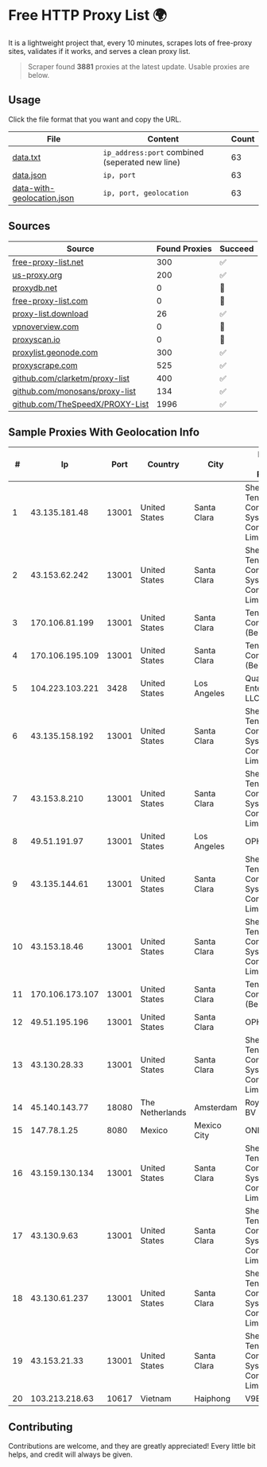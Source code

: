 
# Free HTTP Proxy List 🌍

It is a lightweight project that, every 10 minutes, scrapes lots of free-proxy sites, validates if it works, and serves a clean proxy list.


> Scraper found **3881** proxies at the latest update. Usable proxies are below.

## Usage

Click the file format that you want and copy the URL.


|File|Content|Count|
|----|-------|-----|
|[data.txt](https://raw.githubusercontent.com/themiralay/Proxy-List-World/master/data.txt)|`ip_address:port` combined (seperated new line)|63|
|[data.json](https://raw.githubusercontent.com/themiralay/Proxy-List-World/master/data.json)|`ip, port`|63|
|[data-with-geolocation.json](https://raw.githubusercontent.com/themiralay/Proxy-List-World/master/data-with-geolocation.json)|`ip, port, geolocation`|63|

## Sources

|Source|Found Proxies|Succeed|
|------|-------------|-------|
|[free-proxy-list.net](https://free-proxy-list.net)|300|✅|
|[us-proxy.org](https://www.us-proxy.org)|200|✅|
|[proxydb.net](http://proxydb.net)|0|🚫|
|[free-proxy-list.com](https://free-proxy-list.com/?page=&port=&type%5B%5D=http&type%5B%5D=https&up_time=0&search=Search)|0|🚫|
|[proxy-list.download](https://www.proxy-list.download/HTTP)|26|✅|
|[vpnoverview.com](https://vpnoverview.com/privacy/anonymous-browsing/free-proxy-servers)|0|🚫|
|[proxyscan.io](https://www.proxyscan.io)|0|🚫|
|[proxylist.geonode.com](https://proxylist.geonode.com/api/proxy-list?limit=300&page=1&sort_by=lastChecked&sort_type=desc&protocols=http,https)|300|✅|
|[proxyscrape.com](https://api.proxyscrape.com/v2/?request=displayproxies&protocol=http&timeout=10000&country=all&ssl=all&anonymity=all)|525|✅|
|[github.com/clarketm/proxy-list](https://raw.githubusercontent.com/clarketm/proxy-list/master/proxy-list-raw.txt)|400|✅|
|[github.com/monosans/proxy-list](https://raw.githubusercontent.com/monosans/proxy-list/main/proxies/http.txt)|134|✅|
|[github.com/TheSpeedX/PROXY-List](https://raw.githubusercontent.com/TheSpeedX/PROXY-List/master/http.txt)|1996|✅|


## Sample Proxies With Geolocation Info

|#|Ip|Port|Country|City|Internet Service Provider|
|-|--|----|-------|----|-------------------------|
|1|43.135.181.48|13001|United States|Santa Clara|Shenzhen Tencent Computer Systems Company Limited|
|2|43.153.62.242|13001|United States|Santa Clara|Shenzhen Tencent Computer Systems Company Limited|
|3|170.106.81.199|13001|United States|Santa Clara|Tencent Cloud Computing (Beijing) Co|
|4|170.106.195.109|13001|United States|Santa Clara|Tencent Cloud Computing (Beijing) Co|
|5|104.223.103.221|3428|United States|Los Angeles|QuadraNet Enterprises LLC|
|6|43.135.158.192|13001|United States|Santa Clara|Shenzhen Tencent Computer Systems Company Limited|
|7|43.153.8.210|13001|United States|Santa Clara|Shenzhen Tencent Computer Systems Company Limited|
|8|49.51.191.97|13001|United States|Los Angeles|OPHL|
|9|43.135.144.61|13001|United States|Santa Clara|Shenzhen Tencent Computer Systems Company Limited|
|10|43.153.18.46|13001|United States|Santa Clara|Shenzhen Tencent Computer Systems Company Limited|
|11|170.106.173.107|13001|United States|Santa Clara|Tencent Cloud Computing (Beijing) Co|
|12|49.51.195.196|13001|United States|Santa Clara|OPHL|
|13|43.130.28.33|13001|United States|Santa Clara|Shenzhen Tencent Computer Systems Company Limited|
|14|45.140.143.77|18080|The Netherlands|Amsterdam|RoyaleHosting BV|
|15|147.78.1.25|8080|Mexico|Mexico City|ONEPROVIDER|
|16|43.159.130.134|13001|United States|Santa Clara|Shenzhen Tencent Computer Systems Company Limited|
|17|43.130.9.63|13001|United States|Santa Clara|Shenzhen Tencent Computer Systems Company Limited|
|18|43.130.61.237|13001|United States|Santa Clara|Shenzhen Tencent Computer Systems Company Limited|
|19|43.153.21.33|13001|United States|Santa Clara|Shenzhen Tencent Computer Systems Company Limited|
|20|103.213.218.63|10617|Vietnam|Haiphong|V9ERP|



## Contributing

Contributions are welcome, and they are greatly appreciated! Every
little bit helps, and credit will always be given.

